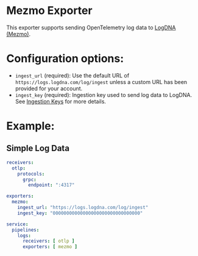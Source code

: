 # Mezmo Exporter

This exporter supports sending OpenTelemetry log data to [LogDNA (Mezmo)](https://logdna.com).

# Configuration options:

- `ingest_url` (required): Use the default URL of `https://logs.logdna.com/log/ingest` unless a custom URL has been provided for your account.
- `ingest_key` (required): Ingestion key used to send log data to LogDNA.  See [Ingestion Keys](https://docs.logdna.com/docs/ingestion-key) for more details.

# Example:
## Simple Log Data

```yaml
receivers:
  otlp:
    protocols:
      grpc:
        endpoint: ":4317"

exporters:
  mezmo:
    ingest_url: "https://logs.logdna.com/log/ingest"
    ingest_key: "00000000000000000000000000000000"

service:
  pipelines:
    logs:
      receivers: [ otlp ]
      exporters: [ mezmo ]
```